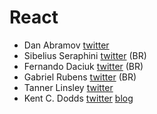 # React

- Dan Abramov [twitter](https://twitter.com/dan_abramov)
- Sibelius Seraphini [twitter](https://twitter.com/sseraphini) (BR)
- Fernando Daciuk [twitter](https://twitter.com/fdaciuk) (BR)
- Gabriel Rubens [twitter](https://twitter.com/_gabrielrubens) (BR)
- Tanner Linsley [twitter](https://twitter.com/tannerlinsley)
- Kent C. Dodds [twitter](https://twitter.com/kentcdodds) [blog](https://blog.kentcdodds.com/@kentcdodds)
